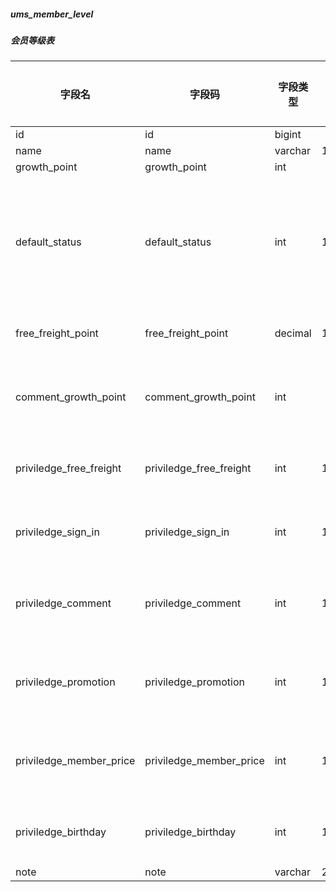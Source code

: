 
##### ums_member_level
##### 会员等级表
|字段名|字段码|字段类型|长度|默认值|字段描述|是否主键|
|----|----|----|----|----|----|----|
|id|id|bigint||||Y|
|name|name|varchar|100||||
|growth_point|growth_point|int|||||
|default_status|default_status|int|1||是否为默认等级：0->不是；1->是||
|free_freight_point|free_freight_point|decimal|10||免运费标准||
|comment_growth_point|comment_growth_point|int|||每次评价获取的成长值||
|priviledge_free_freight|priviledge_free_freight|int|1||是否有免邮特权||
|priviledge_sign_in|priviledge_sign_in|int|1||是否有签到特权||
|priviledge_comment|priviledge_comment|int|1||是否有评论获奖励特权||
|priviledge_promotion|priviledge_promotion|int|1||是否有专享活动特权||
|priviledge_member_price|priviledge_member_price|int|1||是否有会员价格特权||
|priviledge_birthday|priviledge_birthday|int|1||是否有生日特权||
|note|note|varchar|200||||
